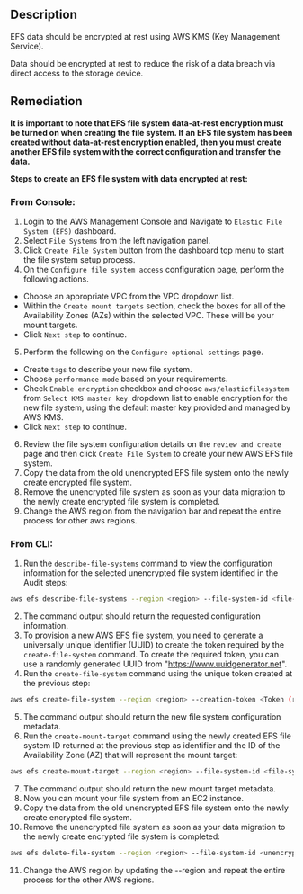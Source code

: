 ## Description

EFS data should be encrypted at rest using AWS KMS (Key Management Service).

Data should be encrypted at rest to reduce the risk of a data breach via direct access to the storage device.

## Remediation

**It is important to note that EFS file system data-at-rest encryption must be turned on when creating the file system. If an EFS file system has been created without data-at-rest encryption enabled, then you must create another EFS file system with the correct configuration and transfer the data.**

**Steps to create an EFS file system with data encrypted at rest:**

### From Console:

1. Login to the AWS Management Console and Navigate to `Elastic File System (EFS)` dashboard.
2. Select `File Systems` from the left navigation panel.
3. Click `Create File System` button from the dashboard top menu to start the file system setup process.
4. On the `Configure file system access` configuration page, perform the following actions.
- Choose an appropriate VPC from the VPC dropdown list.
- Within the `Create mount targets` section, check the boxes for all of the Availability Zones (AZs) within the selected VPC. These will be your mount targets.
- Click `Next step` to continue.
5. Perform the following on the `Configure optional settings` page.
- Create `tags` to describe your new file system.
- Choose `performance mode` based on your requirements.
- Check `Enable encryption` checkbox and choose `aws/elasticfilesystem` from `Select KMS master key `dropdown list to enable encryption for the new file system, using the default master key provided and managed by AWS KMS.
- Click `Next step` to continue.
6. Review the file system configuration details on the `review and create` page and then click `Create File System` to create your new AWS EFS file system.
7. Copy the data from the old unencrypted EFS file system onto the newly create encrypted file system.
8. Remove the unencrypted file system as soon as your data migration to the newly create encrypted file system is completed.
9. Change the AWS region from the navigation bar and repeat the entire process for other aws regions.


### From CLI:

1. Run the `describe-file-systems` command to view the configuration information for the selected unencrypted file system identified in the Audit steps:

```bash
aws efs describe-file-systems --region <region> --file-system-id <file-system-id>
```

2. The command output should return the requested configuration information.
3. To provision a new AWS EFS file system, you need to generate a universally unique identifier (UUID) to create the token required by the `create-file-system` command. To create the required token, you can use a randomly generated UUID from "https://www.uuidgenerator.net".
4. Run the `create-file-system` command using the unique token created at the previous step:

```bash
aws efs create-file-system --region <region> --creation-token <Token (randomly generated UUID from step 3)> --performance-mode generalPurpose --encrypted
```

5. The command output should return the new file system configuration metadata.
6. Run the `create-mount-target` command using the newly created EFS file system ID returned at the previous step as identifier and the ID of the Availability Zone (AZ) that will represent the mount target:

```bash
aws efs create-mount-target --region <region> --file-system-id <file-systemid> --subnet-id <subnet-id>
```

7. The command output should return the new mount target metadata.
8. Now you can mount your file system from an EC2 instance.
9. Copy the data from the old unencrypted EFS file system onto the newly create encrypted file system.
10. Remove the unencrypted file system as soon as your data migration to the newly create encrypted file system is completed:

```bash
aws efs delete-file-system --region <region> --file-system-id <unencryptedfile-system-id>
```

11. Change the AWS region by updating the --region and repeat the entire process for the other AWS regions.
